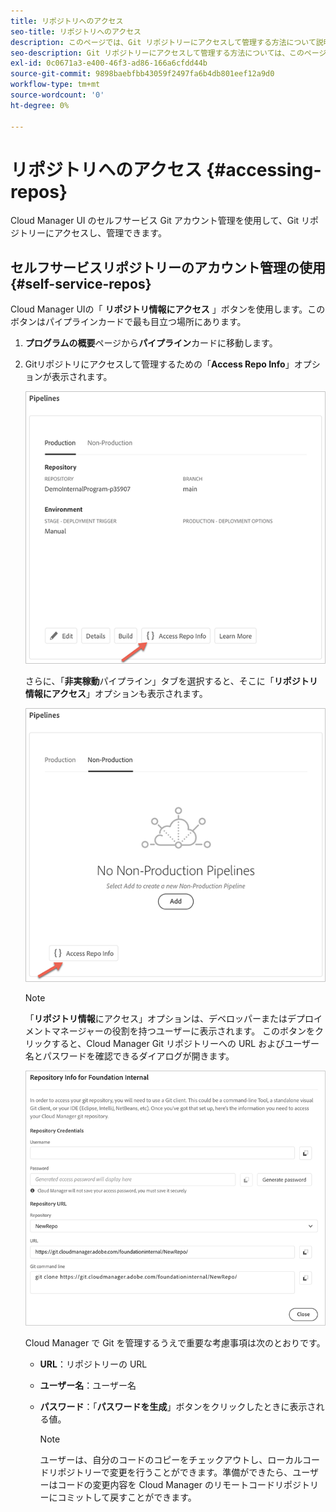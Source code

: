 ```yaml
---
title: リポジトリへのアクセス
seo-title: リポジトリへのアクセス
description: このページでは、Git リポジトリーにアクセスして管理する方法について説明します。
seo-description: Git リポジトリーにアクセスして管理する方法については、このページに従ってください。
exl-id: 0c0671a3-e400-46f3-ad86-166a6cfdd44b
source-git-commit: 9898baebfbb43059f2497fa6b4db801eef12a9d0
workflow-type: tm+mt
source-wordcount: '0'
ht-degree: 0%

---
```


# リポジトリへのアクセス {#accessing-repos}

Cloud Manager UI のセルフサービス Git アカウント管理を使用して、Git リポジトリーにアクセスし、管理できます。

## セルフサービスリポジトリーのアカウント管理の使用 {#self-service-repos}

Cloud Manager UIの「 **リポジトリ情報にアクセス** 」ボタンを使用します。このボタンはパイプラインカードで最も目立つ場所にあります。

1. **プログラムの概要**&#x200B;ページから&#x200B;**パイプライン**&#x200B;カードに移動します。

1. Gitリポジトリにアクセスして管理するための「**Access Repo Info**」オプションが表示されます。

   ![](assets/repos/access-repo1.png)

   さらに、「**非実稼動**&#x200B;パイプライン」タブを選択すると、そこに「**リポジトリ情報にアクセス**」オプションも表示されます。

   ![](assets/repos/access-repo-nonprod.png)

   >[!NOTE]
   >「**リポジトリ情報**&#x200B;にアクセス」オプションは、デベロッパーまたはデプロイメントマネージャーの役割を持つユーザーに表示されます。 このボタンをクリックすると、Cloud Manager Git リポジトリーへの URL およびユーザー名とパスワードを確認できるダイアログが開きます。

   ![](assets/repos/access-repo-create.png)

   Cloud Manager で Git を管理するうえで重要な考慮事項は次のとおりです。

   * **URL**：リポジトリーの URL
   * **ユーザー名**：ユーザー名
   * **パスワード**：「**パスワードを生成**」ボタンをクリックしたときに表示される値。


      >[!NOTE]
      >ユーザーは、自分のコードのコピーをチェックアウトし、ローカルコードリポジトリーで変更を行うことができます。準備ができたら、ユーザーはコードの変更内容を Cloud Manager のリモートコードリポジトリーにコミットして戻すことができます。
